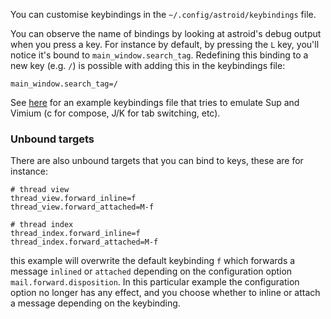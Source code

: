 You can customise keybindings in the `~/.config/astroid/keybindings` file.

You can observe the name of bindings by looking at astroid's debug output when you press a key. For instance by default, by pressing the `L` key, you'll notice it's bound to `main_window.search_tag`. Redefining this binding to a new key (e.g. `/`) is possible with adding this in the keybindings file:

```
main_window.search_tag=/ 
```

See [here](https://github.com/aliceriot/dotfiles/blob/master/astroid/keybindings) for an example keybindings file that tries to emulate Sup and Vimium (c for compose, J/K for tab switching, etc).

### Unbound targets

There are also unbound targets that you can bind to keys, these are for instance:

```
# thread view
thread_view.forward_inline=f
thread_view.forward_attached=M-f

# thread index
thread_index.forward_inline=f
thread_index.forward_attached=M-f
```

this example will overwrite the default keybinding `f` which forwards a message `inlined` or `attached` depending on the configuration option `mail.forward.disposition`. In this particular example the configuration option no longer has any effect, and you choose whether to inline or attach a message depending on the keybinding.